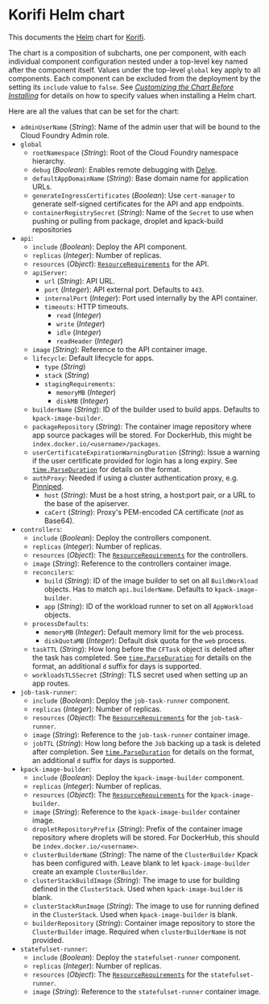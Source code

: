 # Korifi Helm chart

This documents the [Helm](https://helm.sh/) chart for [Korifi](https://github.com/cloudfoundry/korifi).

The chart is a composition of subcharts, one per component, with each individual component configuration nested under a top-level key named after the component itself.
Values under the top-level `global` key apply to all components.
Each component can be excluded from the deployment by the setting its `include` value to `false`.
See [_Customizing the Chart Before Installing_](https://helm.sh/docs/intro/using_helm/#customizing-the-chart-before-installing) for details on how to specify values when installing a Helm chart.

Here are all the values that can be set for the chart:

* `adminUserName` (_String_): Name of the admin user that will be bound to the Cloud Foundry Admin role.
* `global`
  - `rootNamespace` (_String_): Root of the Cloud Foundry namespace hierarchy.
  - `debug` (_Boolean_): Enables remote debugging with [Delve](https://github.com/go-delve/delve).
  - `defaultAppDomainName` (_String_): Base domain name for application URLs.
  - `generateIngressCertificates` (_Boolean_): Use `cert-manager` to generate self-signed certificates for the API and app endpoints.
  - `containerRegistrySecret` (_String_): Name of the `Secret` to use when pushing or pulling from package, droplet and kpack-build repositories
* `api`:
  - `include` (_Boolean_): Deploy the API component.
  - `replicas` (_Integer_): Number of replicas.
  - `resources` (_Object_): [`ResourceRequirements`](https://kubernetes.io/docs/reference/generated/kubernetes-api/v1.25/#resourcerequirements-v1-core) for the API.
  - `apiServer`:
    - `url` (_String_): API URL.
    - `port` (_Integer_): API external port. Defaults to `443`.
    - `internalPort` (_Integer_): Port used internally by the API container.
    - `timeouts`: HTTP timeouts.
      - `read` (_Integer_)
      - `write` (_Integer_)
      - `idle` (_Integer_)
      - `readHeader` (_Integer_)
  - `image` (_String_): Reference to the API container image.
  - `lifecycle`: Default lifecycle for apps.
    - `type` (_String_)
    - `stack` (_String_)
    - `stagingRequirements`:
      - `memoryMB` (_Integer_)
      - `diskMB` (_Integer_)
  - `builderName` (_String_): ID of the builder used to build apps. Defaults to `kpack-image-builder`.
  - `packageRepository` (_String_): The container image repository where app source packages will be stored. For DockerHub, this might be `index.docker.io/<username>/packages`.
  - `userCertificateExpirationWarningDuration` (_String_): Issue a warning if the user certificate provided for login has a long expiry. See [`time.ParseDuration`](https://pkg.go.dev/time#ParseDuration) for details on the format.
  - `authProxy`: Needed if using a cluster authentication proxy, e.g. [Pinniped](https://pinniped.dev/).
    - `host` (_String_): Must be a host string, a host:port pair, or a URL to the base of the apiserver.
    - `caCert` (_String_): Proxy's PEM-encoded CA certificate (*not* as Base64).
* `controllers`:
  - `include` (_Boolean_): Deploy the controllers component.
  - `replicas` (_Integer_): Number of replicas.
  - `resources` (_Object_): The [`ResourceRequirements`](https://kubernetes.io/docs/reference/generated/kubernetes-api/v1.25/#resourcerequirements-v1-core) for the controllers.
  - `image` (_String_): Reference to the controllers container image.
  - `reconcilers`:
    - `build` (_String_): ID of the image builder to set on all `BuildWorkload` objects. Has to match `api.builderName`. Defaults to `kpack-image-builder`.
    - `app` (_String_): ID of the workload runner to set on all `AppWorkload` objects.
  - `processDefaults`:
    - `memoryMB` (_Integer_): Default memory limit for the `web` process.
    - `diskQuotaMB` (_Integer_): Default disk quota for the `web` process.
  - `taskTTL` (_String_): How long before the `CFTask` object is deleted after the task has completed. See [`time.ParseDuration`](https://pkg.go.dev/time#ParseDuration) for details on the format, an additional `d` suffix for days is supported.
  - `workloadsTLSSecret` (_String_): TLS secret used when setting up an app routes.
* `job-task-runner`:
  - `include` (_Boolean_): Deploy the `job-task-runner` component.
  - `replicas` (_Integer_): Number of replicas.
  - `resources` (_Object_): The [`ResourceRequirements`](https://kubernetes.io/docs/reference/generated/kubernetes-api/v1.25/#resourcerequirements-v1-core) for the `job-task-runner`.
  - `image` (_String_): Reference to the `job-task-runner` container image.
  - `jobTTL` (_String_): How long before the `Job` backing up a task is deleted after completion. See [`time.ParseDuration`](https://pkg.go.dev/time#ParseDuration) for details on the format, an additional `d` suffix for days is supported.
* `kpack-image-builder`:
  - `include` (_Boolean_): Deploy the `kpack-image-builder` component.
  - `replicas` (_Integer_): Number of replicas.
  - `resources` (_Object_): The [`ResourceRequirements`](https://kubernetes.io/docs/reference/generated/kubernetes-api/v1.25/#resourcerequirements-v1-core) for the `kpack-image-builder`.
  - `image` (_String_): Reference to the `kpack-image-builder` container image.
  - `dropletRepositoryPrefix` (_String_): Prefix of the container image repository where droplets will be stored. For DockerHub, this should be `index.docker.io/<username>`.
  - `clusterBuilderName` (_String_): The name of the `ClusterBuilder` Kpack has been configured with. Leave blank to let `kpack-image-builder` create an example `ClusterBuilder`.
  - `clusterStackBuildImage` (_String_): The image to use for building defined in the `ClusterStack`. Used when `kpack-image-builder` is blank.
  - `clusterStackRunImage` (_String_): The image to use for running defined in the `ClusterStack`. Used when `kpack-image-builder` is blank.
  - `builderRepository` (_String_): Container image repository to store the `ClusterBuilder` image. Required when `clusterBuilderName` is not provided.
* `statefulset-runner`:
  - `include` (_Boolean_): Deploy the `statefulset-runner` component.
  - `replicas` (_Integer_): Number of replicas.
  - `resources` (_Object_): The [`ResourceRequirements`](https://kubernetes.io/docs/reference/generated/kubernetes-api/v1.25/#resourcerequirements-v1-core) for the `statefulset-runner`.
  - `image` (_String_): Reference to the `statefulset-runner` container image.

